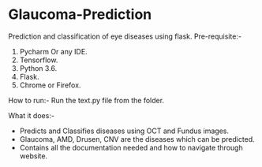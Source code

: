 # Glaucoma-Prediction
Prediction and classification of eye diseases using flask.
Pre-requisite:-
1) Pycharm Or any IDE.
2) Tensorflow.
3) Python 3.6.
4) Flask.
5) Chrome or Firefox.

How to run:- 
Run the text.py file from the folder.

What it does:-
* Predicts and Classifies diseases using OCT and Fundus images.
* Glaucoma, AMD, Drusen, CNV are the diseases which can be predicted.
* Contains all the documentation needed and how to navigate through website.
